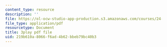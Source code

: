 ```yaml
---
content_type: resource
description: ''
file: https://ol-ocw-studio-app-production.s3.amazonaws.com/courses/24-912-black-matters-introduction-to-black-studies-spring-2017/219b610a8066f6ad4b62bbeb79bc40b3_RMONbz_0-Rk.pdf
file_type: application/pdf
resourcetype: Document
title: 3play pdf file
uid: 219b610a-8066-f6ad-4b62-bbeb79bc40b3
---
```

